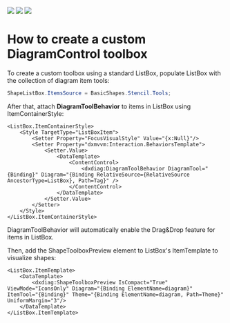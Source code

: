 <!-- default badges list -->
![](https://img.shields.io/endpoint?url=https://codecentral.devexpress.com/api/v1/VersionRange/190767639/21.1.5%2B)
[![](https://img.shields.io/badge/Open_in_DevExpress_Support_Center-FF7200?style=flat-square&logo=DevExpress&logoColor=white)](https://supportcenter.devexpress.com/ticket/details/T828680)
[![](https://img.shields.io/badge/📖_How_to_use_DevExpress_Examples-e9f6fc?style=flat-square)](https://docs.devexpress.com/GeneralInformation/403183)
<!-- default badges end -->
# How to create a custom DiagramControl toolbox

To create a custom toolbox using a standard ListBox, populate ListBox with the collection of diagram item tools: 
```cs
ShapeListBox.ItemsSource = BasicShapes.Stencil.Tools;
```
After that, attach **DiagramToolBehavior** to items in ListBox using ItemContainerStyle:

```xaml
<ListBox.ItemContainerStyle>
    <Style TargetType="ListBoxItem">
        <Setter Property="FocusVisualStyle" Value="{x:Null}"/>
        <Setter Property="dxmvvm:Interaction.BehaviorsTemplate">
            <Setter.Value>
                <DataTemplate>
                    <ContentControl>
                        <dxdiag:DiagramToolBehavior DiagramTool="{Binding}" Diagram="{Binding RelativeSource={RelativeSource AncestorType=ListBox}, Path=Tag}" />
                    </ContentControl>
                </DataTemplate>
            </Setter.Value>
        </Setter>
    </Style>
</ListBox.ItemContainerStyle>
```
DiagramToolBehavior will automatically enable the Drag&Drop feature for items in ListBox.

Then, add the ShapeToolboxPreview element to ListBox's ItemTemplate to visualize shapes:
```xaml
<ListBox.ItemTemplate>
    <DataTemplate>
        <dxdiag:ShapeToolboxPreview IsCompact="True"  ViewMode="IconsOnly" Diagram="{Binding ElementName=diagram}" ItemTool="{Binding}" Theme="{Binding ElementName=diagram, Path=Theme}" UniformMargin="3"/>
    </DataTemplate>
</ListBox.ItemTemplate>
```
